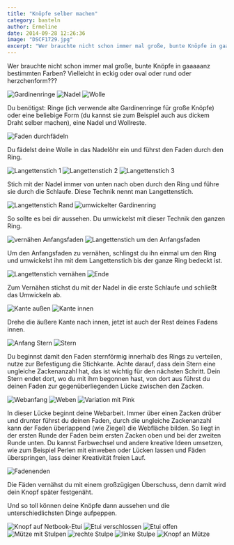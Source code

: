 ```yaml
---
title: "Knöpfe selber machen"
category: basteln
author: Ermeline
date: 2014-09-28 12:26:36
image: "DSCF1729.jpg"
excerpt: "Wer brauchte nicht schon immer mal große, bunte Knöpfe in gaaaaanz bestimmten Farben? Vielleicht in eckig oder oval oder rund oder herzchenform???"
---
```


Wer brauchte nicht schon immer mal große, bunte Knöpfe in gaaaaanz bestimmten Farben? Vielleicht in eckig oder oval oder rund oder herzchenform???


![Gardinenringe](DSCF1705.jpg)
![Nadel](DSCF1708.jpg)
![Wolle](DSCF1707.jpg)

Du benötigst: Ringe (ich verwende alte Gardinenringe für große Knöpfe) oder eine beliebige Form (du kannst sie zum Beispiel auch aus dickem Draht selber machen), eine Nadel und Wollreste.


![Faden durchfädeln](DSCF1709.jpg)

Du fädelst deine Wolle in das Nadelöhr ein und führst den Faden durch den Ring.


![Langettenstich 1](DSCF1710.jpg)
![Langettenstich 2](DSCF1711.jpg)
![Langettenstich 3](DSCF1712.jpg)

Stich mit der Nadel immer von unten nach oben durch den Ring und führe sie durch die Schlaufe. Diese Technik nennt man Langettenstich.


![Langettenstich Rand](DSCF1713.jpg)
![umwickelter Gardinenring](DSCF1714.jpg)

So sollte es bei dir aussehen. Du umwickelst mit dieser Technik den ganzen Ring.


![vernähen Anfangsfaden](DSCF1715.jpg)
![Langettenstich um den Anfangsfaden](DSCF1717.jpg)

Um den Anfangsfaden zu vernähen, schlingst du ihn einmal um den Ring und umwickelst ihn mit dem Langettenstich bis der ganze Ring bedeckt ist.


![Langettenstich vernähen](DSCF1718.jpg)
![Ende](DSCF1719.jpg)

Zum Vernähen stichst du mit der Nadel in die erste Schlaufe und schließt das Umwickeln ab.


![Kante außen](DSCF1720.jpg)
![Kante innen](DSCF1721.jpg)

Drehe die äußere Kante nach innen, jetzt ist auch der Rest deines Fadens innen.


![Anfang Stern](DSCF1722.jpg)
![Stern](DSCF1723.jpg)

Du beginnst damit den Faden sternförmig innerhalb des Rings zu verteilen, nutze zur Befestigung die Stichkante. Achte darauf, dass dein Stern eine ungleiche Zackenanzahl hat, das ist wichtig für den nächsten Schritt. Dein Stern endet dort, wo du mit ihm begonnen hast, von dort aus führst du deinen Faden zur gegenüberliegenden Lücke zwischen den Zacken.


![Webanfang](DSCF1724.jpg)
![Weben](DSCF1725.jpg)
![Variation mit Pink](DSCF1729.jpg)

In dieser Lücke beginnt deine Webarbeit. Immer über einen Zacken drüber und drunter führst du deinen Faden, durch die ungleiche Zackenanzahl kann der Faden überlappend (wie Ziegel) die Webfläche bilden. So liegt in der ersten Runde der Faden beim ersten Zacken oben und bei der zweiten Runde unten. Du kannst Farbwechsel und andere kreative Ideen umsetzen, wie zum Beispiel Perlen mit einweben oder Lücken lassen und Fäden überspringen, lass deiner Kreativität freien Lauf.


![Fadenenden](DSCF1730.jpg)

Die Fäden vernähst du mit einem großzügigen Überschuss, denn damit wird dein Knopf später festgenäht.

Und so toll können deine Knöpfe dann aussehen und die unterschiedlichsten Dinge aufpeppen.

![Knopf auf Netbook-Etui](DSCF1692.jpg)
![Etui verschlossen](DSCF1688.jpg)
![Etui offen](DSCF1693.jpg)
![Mütze mit Stulpen](DSCF1696.jpg)
![rechte Stulpe](DSCF1700.jpg)
![linke Stulpe](DSCF1699.jpg)
![Knopf an Mütze](DSCF1698.jpg)
